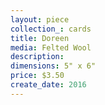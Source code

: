 ```yaml
---
layout: piece
collection_: cards
title: Doreen
media: Felted Wool
description:
dimensions: 5" x 6"
price: $3.50
create_date: 2016
---
```

